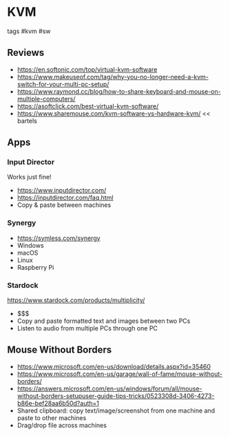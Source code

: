 # KVM

tags #kvm #sw


## Reviews

* https://en.softonic.com/top/virtual-kvm-software
* https://www.makeuseof.com/tag/why-you-no-longer-need-a-kvm-switch-for-your-multi-pc-setup/
* https://www.raymond.cc/blog/how-to-share-keyboard-and-mouse-on-multiple-computers/
* https://asoftclick.com/best-virtual-kvm-software/
* https://www.sharemouse.com/kvm-software-vs-hardware-kvm/ << bartels

## Apps

### Input Director

Works just fine!

* https://www.inputdirector.com/
* https://inputdirector.com/faq.html
* Copy & paste between machines

### Synergy

* https://symless.com/synergy
* Windows
* macOS
* Linux
* Raspberry Pi

### Stardock

https://www.stardock.com/products/multiplicity/

* $$$
* Copy and paste formatted text and images between two PCs
* Listen to audio from multiple PCs through one PC

## Mouse Without Borders

* https://www.microsoft.com/en-us/download/details.aspx?id=35460
* https://www.microsoft.com/en-us/garage/wall-of-fame/mouse-without-borders/
* https://answers.microsoft.com/en-us/windows/forum/all/mouse-without-borders-setupuser-guide-tips-tricks/0523308d-3406-4273-b86e-bef28aa6b50d?auth=1
* Shared clipboard: copy text/image/screenshot from one machine and paste to other machines
* Drag/drop file across machines

